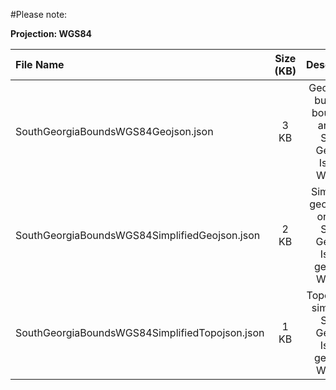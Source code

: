 #Please note:

**Projection: WGS84**

|File Name|Size (KB)|Description|
|:---|:---:|:---:|
|SouthGeorgiaBoundsWGS84Geojson.json|3 KB|Geojson of buffered boundary around South Georgia Island, WGS84|
|SouthGeorgiaBoundsWGS84SimplifiedGeojson.json|2 KB|Simplified geojson of original South Georgia Island geojson, WGS84|
|SouthGeorgiaBoundsWGS84SimplifiedTopojson.json|1 KB|Topojson of simplified South Georgia Island geojson, WGS84|


